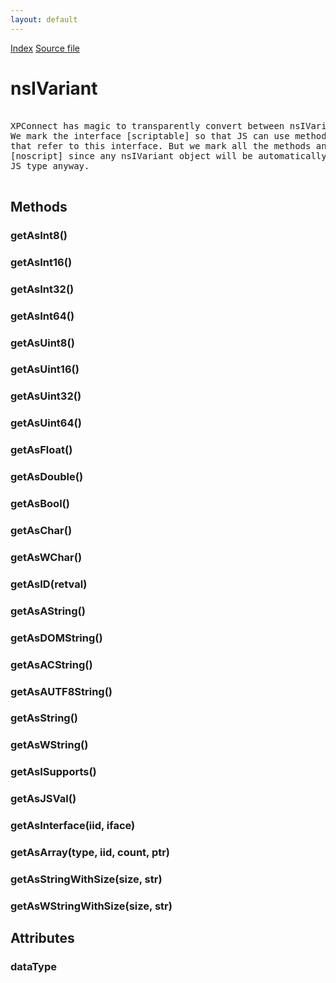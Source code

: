 ```yaml
---
layout: default
---
```

<div id='links'><a href="../index.html">Index</a>
<a href="http://dxr.mozilla.org/mozilla-central/source/xpcom/ds/nsIVariant.idl">Source file</a>
</div>

# nsIVariant #
<pre>  
XPConnect has magic to transparently convert between nsIVariant and JS types.  
We mark the interface [scriptable] so that JS can use methods  
that refer to this interface. But we mark all the methods and attributes  
[noscript] since any nsIVariant object will be automatically converted to a  
JS type anyway.  
  
</pre>
## Methods ##

### getAsInt8() ###

### getAsInt16() ###

### getAsInt32() ###

### getAsInt64() ###

### getAsUint8() ###

### getAsUint16() ###

### getAsUint32() ###

### getAsUint64() ###

### getAsFloat() ###

### getAsDouble() ###

### getAsBool() ###

### getAsChar() ###

### getAsWChar() ###

### getAsID(retval) ###

### getAsAString() ###

### getAsDOMString() ###

### getAsACString() ###

### getAsAUTF8String() ###

### getAsString() ###

### getAsWString() ###

### getAsISupports() ###

### getAsJSVal() ###

### getAsInterface(iid, iface) ###

### getAsArray(type, iid, count, ptr) ###

### getAsStringWithSize(size, str) ###

### getAsWStringWithSize(size, str) ###

## Attributes ##

### dataType ###
